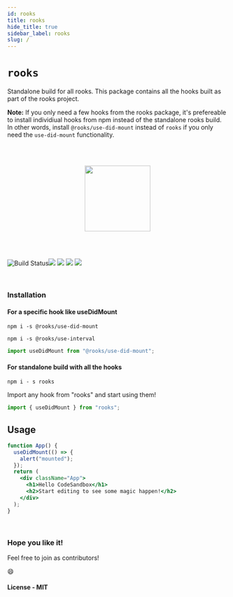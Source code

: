 ```yaml
---
id: rooks
title: rooks
hide_title: true
sidebar_label: rooks      
slug: /
---
```


# `rooks`

Standalone build for all rooks. This package contains all the hooks built as part of the rooks project.

**Note:** If you only need a few hooks from the rooks package, it's prefereable to install individiual hooks from npm instead of the standalone rooks build. In other words, install `@rooks/use-did-mount` instead of `rooks` if you only need the `use-did-mount` functionality.

<br/>
<br/>
<p align="center">
  <img src="https://i.gyazo.com/67b004be5aa811e9ccd8375b9ce274e1.png" height="150" />
</p>
<br/>
<br/>

![Build Status](https://github.com/imbhargav5/rooks/workflows/Node%20CI/badge.svg)![](https://img.shields.io/npm/v/rooks/latest.svg) ![](https://img.shields.io/npm/l/rooks.svg) ![](https://img.shields.io/npm/dt/rooks.svg) ![](https://img.shields.io/david/imbhargav5/rooks.svg?path=packages%2Fselect)

<br/>

### Installation

#### For a specific hook like useDidMount

    npm i -s @rooks/use-did-mount

<!---->

    npm i -s @rooks/use-interval

```jsx
import useDidMount from "@rooks/use-did-mount";
```

#### For standalone build with all the hooks

    npm i - s rooks

Import any hook from "rooks" and start using them!

```jsx
import { useDidMount } from "rooks";
```

## Usage

```jsx
function App() {
  useDidMount(() => {
    alert("mounted");
  });
  return (
    <div className="App">
      <h1>Hello CodeSandbox</h1>
      <h2>Start editing to see some magic happen!</h2>
    </div>
  );
}
```

<br/>

### Hope you like it!

Feel free to join as contributors!

:smile:

#### License - MIT

    